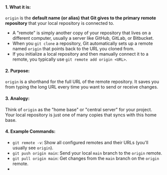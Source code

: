 
#### 1. **What it is:** 
`origin` is the **default name (or alias) that Git gives to the primary remote repository** that your local repository is connected to.
    
- A "remote" is simply another copy of your repository that lives on a different computer, usually a server like GitHub, GitLab, or Bitbucket.
- When you `git clone` a repository, Git automatically sets up a remote named `origin` that points back to the URL you cloned from.
- If you initialize a local repository and then manually connect it to a remote, you typically use `git remote add origin <URL>`.
#### 2. **Purpose:** 
`origin` is a shorthand for the full URL of the remote repository. It saves you from typing the long URL every time you want to send or receive changes.
    
#### 3. **Analogy:** 
Think of `origin` as the "home base" or "central server" for your project. Your local repository is just one of many copies that syncs with this home base.
    
#### 4. **Example Commands:**
    
- `git remote -v`: Show all configured remotes and their URLs (you'll usually see `origin`).
- `git push origin main`: Send your local `main` branch to the `origin` remote.
- `git pull origin main`: Get changes from the `main` branch on the `origin` remote.
-
